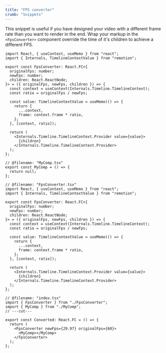 ```yaml
---
title: "FPS converter"
crumb: "Snippets"
---
```


This snippet is useful if you have designed your video with a different frame rate than you want to render in the end. Wrap your markup in the `<FpsConverter>` component override the time of it's children to achieve a different FPS.

```tsx twoslash title="FpsConverter.tsx"
import React, { useContext, useMemo } from "react";
import { Internals, TimelineContextValue } from "remotion";

export const FpsConverter: React.FC<{
  originalFps: number;
  newFps: number;
  children: React.ReactNode;
}> = ({ originalFps, newFps, children }) => {
  const context = useContext(Internals.Timeline.TimelineContext);
  const ratio = originalFps / newFps;

  const value: TimelineContextValue = useMemo(() => {
    return {
      ...context,
      frame: context.frame * ratio,
    };
  }, [context, ratio]);

  return (
    <Internals.Timeline.TimelineContext.Provider value={value}>
      {children}
    </Internals.Timeline.TimelineContext.Provider>
  );
};
```

```tsx twoslash title="Usage"
// @filename: "MyComp.tsx"
export const MyComp = () => {
  return null;
};

// @filename: "FpsConverter.tsx"
import React, { useContext, useMemo } from "react";
import { Internals, TimelineContextValue } from "remotion";

export const FpsConverter: React.FC<{
  originalFps: number;
  newFps: number;
  children: React.ReactNode;
}> = ({ originalFps, newFps, children }) => {
  const context = useContext(Internals.Timeline.TimelineContext);
  const ratio = originalFps / newFps;

  const value: TimelineContextValue = useMemo(() => {
    return {
      ...context,
      frame: context.frame * ratio,
    };
  }, [context, ratio]);

  return (
    <Internals.Timeline.TimelineContext.Provider value={value}>
      {children}
    </Internals.Timeline.TimelineContext.Provider>
  );
};

// @filename: "index.tsx"
import { FpsConverter } from "./FpsConverter";
import { MyComp } from "./MyComp";
// ---cut---

export const Converted: React.FC = () => {
  return (
    <FpsConverter newFps={29.97} originalFps={60}>
      <MyComp></MyComp>
    </FpsConverter>
  );
};
```
